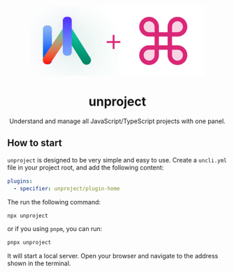 <div align="center">

<img src="./logo.png" width="400" />

# unproject

Understand and manage all JavaScript/TypeScript projects with one panel.

</div>

## How to start

`unproject` is designed to be very simple and easy to use. Create a `uncli.yml` file in your project root, and add the following content:

```yaml
plugins:
  - specifier: unproject/plugin-home
```

The run the following command:

```bash
npx unproject
```

or if you using `pnpm`, you can run:

```bash
pnpx unproject
```

It will start a local server. Open your browser and navigate to the address shown in the terminal.
